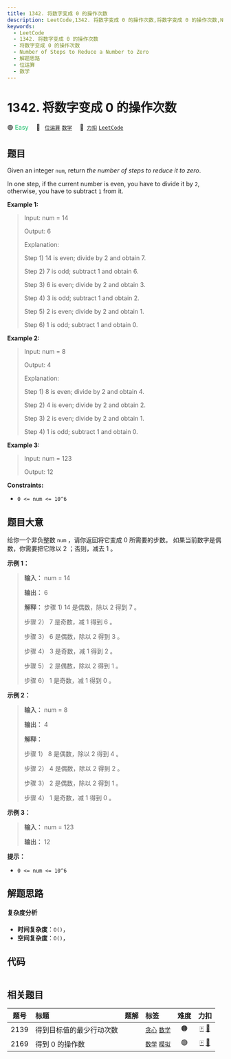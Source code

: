 ```yaml
---
title: 1342. 将数字变成 0 的操作次数
description: LeetCode,1342. 将数字变成 0 的操作次数,将数字变成 0 的操作次数,Number of Steps to Reduce a Number to Zero,解题思路,位运算,数学
keywords:
  - LeetCode
  - 1342. 将数字变成 0 的操作次数
  - 将数字变成 0 的操作次数
  - Number of Steps to Reduce a Number to Zero
  - 解题思路
  - 位运算
  - 数学
---
```


# 1342. 将数字变成 0 的操作次数

🟢 <font color=#15bd66>Easy</font>&emsp; 🔖&ensp; [`位运算`](/tag/bit-manipulation.md) [`数学`](/tag/math.md)&emsp; 🔗&ensp;[`力扣`](https://leetcode.cn/problems/number-of-steps-to-reduce-a-number-to-zero) [`LeetCode`](https://leetcode.com/problems/number-of-steps-to-reduce-a-number-to-zero)

## 题目

Given an integer `num`, return _the number of steps to reduce it to zero_.

In one step, if the current number is even, you have to divide it by `2`,
otherwise, you have to subtract `1` from it.



**Example 1:**

> Input: num = 14
> 
> Output: 6
> 
> Explanation:  
> 
> Step 1) 14 is even; divide by 2 and obtain 7. 
> 
> Step 2) 7 is odd; subtract 1 and obtain 6.
> 
> Step 3) 6 is even; divide by 2 and obtain 3. 
> 
> Step 4) 3 is odd; subtract 1 and obtain 2. 
> 
> Step 5) 2 is even; divide by 2 and obtain 1. 
> 
> Step 6) 1 is odd; subtract 1 and obtain 0.

**Example 2:**

> Input: num = 8
> 
> Output: 4
> 
> Explanation:  
> 
> Step 1) 8 is even; divide by 2 and obtain 4. 
> 
> Step 2) 4 is even; divide by 2 and obtain 2. 
> 
> Step 3) 2 is even; divide by 2 and obtain 1. 
> 
> Step 4) 1 is odd; subtract 1 and obtain 0.

**Example 3:**

> Input: num = 123
> 
> Output: 12

**Constraints:**

  * `0 <= num <= 10^6`


## 题目大意

给你一个非负整数 `num` ，请你返回将它变成 0 所需要的步数。 如果当前数字是偶数，你需要把它除以 2 ；否则，减去 1 。



**示例 1：**

> 
> 
> 
> 
> 
> **输入：** num = 14
> 
> **输出：** 6
> 
> **解释：** 步骤 1) 14 是偶数，除以 2 得到 7 。
> 
> 步骤 2） 7 是奇数，减 1 得到 6 。
> 
> 步骤 3） 6 是偶数，除以 2 得到 3 。
> 
> 步骤 4） 3 是奇数，减 1 得到 2 。
> 
> 步骤 5） 2 是偶数，除以 2 得到 1 。
> 
> 步骤 6） 1 是奇数，减 1 得到 0 。
> 
> 

**示例 2：**

> 
> 
> 
> 
> 
> **输入：** num = 8
> 
> **输出：** 4
> 
> **解释：**
> 
> 步骤 1） 8 是偶数，除以 2 得到 4 。
> 
> 步骤 2） 4 是偶数，除以 2 得到 2 。
> 
> 步骤 3） 2 是偶数，除以 2 得到 1 。
> 
> 步骤 4） 1 是奇数，减 1 得到 0 。
> 
> 

**示例 3：**

> 
> 
> 
> 
> 
> **输入：** num = 123
> 
> **输出：** 12
> 
> 



**提示：**

  * `0 <= num <= 10^6`


## 解题思路

#### 复杂度分析

- **时间复杂度**：`O()`，
- **空间复杂度**：`O()`，

## 代码

```javascript

```

## 相关题目

<!-- prettier-ignore -->
| 题号 | 标题 | 题解 | 标签 | 难度 | 力扣 |
| :------: | :------ | :------: | :------ | :------: | :------: |
| 2139 | 得到目标值的最少行动次数 |  |  [`贪心`](/tag/greedy.md) [`数学`](/tag/math.md) | 🟠 | [🀄️](https://leetcode.cn/problems/minimum-moves-to-reach-target-score) [🔗](https://leetcode.com/problems/minimum-moves-to-reach-target-score) |
| 2169 | 得到 0 的操作数 |  |  [`数学`](/tag/math.md) [`模拟`](/tag/simulation.md) | 🟢 | [🀄️](https://leetcode.cn/problems/count-operations-to-obtain-zero) [🔗](https://leetcode.com/problems/count-operations-to-obtain-zero) |